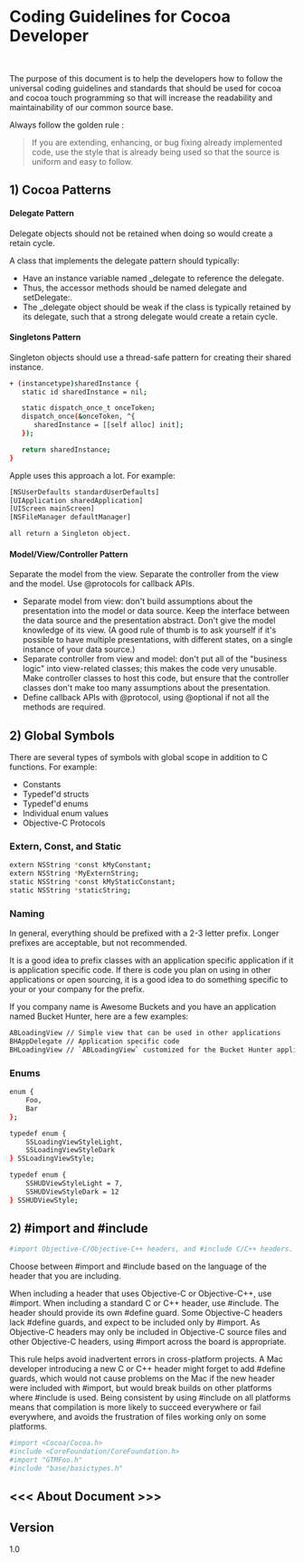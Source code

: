 Coding Guidelines for Cocoa Developer
=====================================
<br/>

The purpose of this document is to help the developers how to follow the universal coding guidelines and standards that should be used for cocoa and cocoa touch programming so that will increase the readability and maintainability of our common source base. 


Always follow the golden rule :

> If you are extending, enhancing, or bug fixing already implemented code, use the style that is already being used so that the source is uniform and easy to follow.


## 1) Cocoa Patterns

#### Delegate Pattern
Delegate objects should not be retained when doing so would create a retain cycle.

A class that implements the delegate pattern should typically:

* Have an instance variable named _delegate to reference the delegate.
* Thus, the accessor methods should be named delegate and setDelegate:.
* The _delegate object should be weak if the class is typically retained by its delegate, such that a strong delegate would create a retain cycle.



#### Singletons Pattern

Singleton objects should use a thread-safe pattern for creating their shared instance.

```sh
+ (instancetype)sharedInstance {
   static id sharedInstance = nil;

   static dispatch_once_t onceToken;
   dispatch_once(&onceToken, ^{
      sharedInstance = [[self alloc] init];
   });

   return sharedInstance;
}
```
Apple uses this approach a lot. For example: 
```sh
[NSUserDefaults standardUserDefaults]
[UIApplication sharedApplication]
[UIScreen mainScreen]
[NSFileManager defaultManager] 

all return a Singleton object.
```


#### Model/View/Controller Pattern

Separate the model from the view. Separate the controller from the view and the model. Use @protocols for callback APIs.

* Separate model from view: don't build assumptions about the presentation into the model or data source. Keep the interface between the data source and the presentation abstract. Don't give the model knowledge of its view. (A good rule of thumb is to ask yourself if it's possible to have multiple presentations, with different states, on a single instance of your data source.)
* Separate controller from view and model: don't put all of the "business logic" into view-related classes; this makes the code very unusable. Make controller classes to host this code, but ensure that the controller classes don't make too many assumptions about the presentation.
* Define callback APIs with @protocol, using @optional if not all the methods are required.



## 2) Global Symbols

There are several types of symbols with global scope in addition to C functions. For example:

* Constants
* Typedef'd structs
* Typedef'd enums
* Individual enum values
* Objective-C Protocols


### Extern, Const, and Static

```sh
extern NSString *const kMyConstant;
extern NSString *MyExternString;
static NSString *const kMyStaticConstant;
static NSString *staticString;
```

### Naming

In general, everything should be prefixed with a 2-3 letter prefix. Longer prefixes are acceptable, but not recommended.

It is a good idea to prefix classes with an application specific application if it is application specific code. If there is code you plan on using in other applications or open sourcing, it is a good idea to do something specific to your or your company for the prefix.

If you company name is Awesome Buckets and you have an application named Bucket Hunter, here are a few examples:

```sh
ABLoadingView // Simple view that can be used in other applications
BHAppDelegate // Application specific code
BHLoadingView // `ABLoadingView` customized for the Bucket Hunter application
```
### Enums
```sh
enum {
    Foo,
    Bar
};

typedef enum {
    SSLoadingViewStyleLight,
    SSLoadingViewStyleDark
} SSLoadingViewStyle;

typedef enum {
    SSHUDViewStyleLight = 7,
    SSHUDViewStyleDark = 12
} SSHUDViewStyle;
```



## 2) #import and #include

```sh
#import Objective-C/Objective-C++ headers, and #include C/C++ headers.
```
Choose between #import and #include based on the language of the header that you are including.

When including a header that uses Objective-C or Objective-C++, use #import.
When including a standard C or C++ header, use #include. The header should provide its own #define guard.
Some Objective-C headers lack #define guards, and expect to be included only by #import. As Objective-C headers may only be included in Objective-C source files and other Objective-C headers, using #import across the board is appropriate.

This rule helps avoid inadvertent errors in cross-platform projects. A Mac developer introducing a new C or C++ header might forget to add #define guards, which would not cause problems on the Mac if the new header were included with #import, but would break builds on other platforms where #include is used. Being consistent by using #include on all platforms means that compilation is more likely to succeed everywhere or fail everywhere, and avoids the frustration of files working only on some platforms.

```sh
#import <Cocoa/Cocoa.h>
#include <CoreFoundation/CoreFoundation.h>
#import "GTMFoo.h"
#include "base/basictypes.h"
```

<<< About Document >>>
--------

Version
----
1.0

